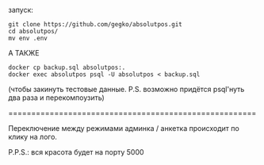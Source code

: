 запуск:

```
git clone https://github.com/gegko/absolutpos.git
cd absolutpos/
mv env .env
```

А ТАКЖЕ

```
docker cp backup.sql absolutpos:.
docker exec absolutpos psql -U absolutpos < backup.sql
```
(чтобы закинуть тестовые данные. P.S. возможно придётся psql'нуть два раза и перекомпоузить)

======================================================

Переключение между режимами админка / анкетка происходит по клику на лого.

P.P.S.: вся красота будет на порту 5000
